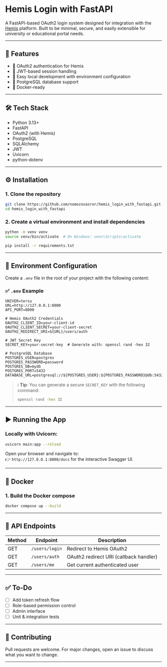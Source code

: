 # Hemis Login with FastAPI

A FastAPI-based OAuth2 login system designed for integration with the [Hemis](https://hemis.uz) platform. Built to be minimal, secure, and easily extensible for university or educational portal needs.

---

## 🚀 Features

- 🔐 OAuth2 authentication for Hemis
- 🔑 JWT-based session handling
- 🧪 Easy local development with environment configuration
- 🐘 PostgreSQL database support
- 🐳 Docker-ready

---

## 🛠️ Tech Stack

- Python 3.13+
- FastAPI
- OAuth2 (with Hemis)
- PostgreSQL
- SQLAlchemy
- JWT
- Uvicorn
- python-dotenv

---

## ⚙️ Installation

### 1. Clone the repository

```bash
git clone https://github.com/nomozovasror/hemis_login_with_fastapi.git
cd hemis_login_with_fastapi
```

### 2. Create a virtual environment and install dependencies

```bash
python -m venv venv
source venv/bin/activate  # On Windows: venv\Scripts\activate

pip install -r requirements.txt
```

---

## 📄 Environment Configuration

Create a `.env` file in the root of your project with the following content:

### ✅ `.env` Example

```env
UNIVER=tersu
URL=http://127.0.0.1:8000
API_PORT=8000

# Hemis OAuth2 Credentials
OAUTH2_CLIENT_ID=your-client-id
OAUTH2_CLIENT_SECRET=your-client-secret
OAUTH2_REDIRECT_URI=${URL}/users/auth

# JWT Secret Key
SECRET_KEY=your-secret-key  # Generate with: openssl rand -hex 32

# PostgreSQL Database
POSTGRES_USER=postgres
POSTGRES_PASSWORD=password
POSTGRES_DB=mydb
POSTGRES_PORT=5432
DATABASE_URL=postgresql://${POSTGRES_USER}:${POSTGRES_PASSWORD}@db:5432/${POSTGRES_DB}
```

> ℹ️ **Tip**: You can generate a secure `SECRET_KEY` with the following command:
> ```bash
> openssl rand -hex 32
> ```

---

## ▶️ Running the App

### Locally with Uvicorn:

```bash
uvicorn main:app --reload
```

Open your browser and navigate to:  
👉 `http://127.0.0.1:8000/docs` for the interactive Swagger UI.

---

## 🐳 Docker

### 1. Build the Docker compose

```bash
docker compose up --build
```

---

## 📡 API Endpoints

| Method | Endpoint               | Description                            |
|--------|------------------------|----------------------------------------|
| GET    | `/users/login`         | Redirect to Hemis OAuth2               |
| GET    | `/users/auth`          | OAuth2 redirect URI (callback handler) |
| GET    | `/users/me`            | Get current authenticated user         |

---

## ✅ To-Do

- [ ] Add token refresh flow
- [ ] Role-based permission control
- [ ] Admin interface
- [ ] Unit & integration tests

---

## 🤝 Contributing

Pull requests are welcome. For major changes, open an issue to discuss what you want to change.

---

